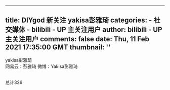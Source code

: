 
---
title: DIYgod 新关注 yakisa彭雅琦
categories: 
    - 社交媒体
    - bilibili - UP 主关注用户
author: bilibili - UP 主关注用户
comments: false
date: Thu, 11 Feb 2021 17:35:00 GMT
thumbnail: ''
---

<div>   
yakisa彭雅琦<br>网易云：彭雅琦
微博：Yakisa彭雅琦

<br>总计326  
</div>
            